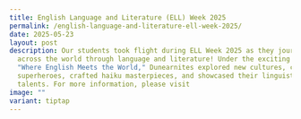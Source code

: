```yaml
---
title: English Language and Literature (ELL) Week 2025
permalink: /english-language-and-literature-ell-week-2025/
date: 2025-05-23
layout: post
description: Our students took flight during ELL Week 2025 as they journeyed
  across the world through language and literature! Under the exciting theme
  "Where English Meets the World," Dunearnites explored new cultures, created
  superheroes, crafted haiku masterpieces, and showcased their linguistic
  talents. For more information, please visit
image: ""
variant: tiptap
---
```

<p></p>